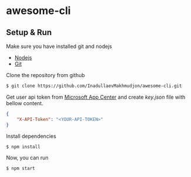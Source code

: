 # awesome-cli

## Setup & Run
Make sure you have installed git and nodejs
* [Nodejs](https://nodejs.org/en/)
* [Git](https://git-scm.com/downloads)

Clone the repository from github

```bash
$ git clone https://github.com/InadullaevMakhmudjon/awesome-cli.git
```
Get user api token from [Microsoft App Center](https://appcenter.ms)
and create *key.json* file with bellow content.
```json
{
    "X-API-Token": "<YOUR-API-TOKEN>"
}
```
Install dependencies
```bash
$ npm install
```
Now, you can run
```bash
$ npm start
```
